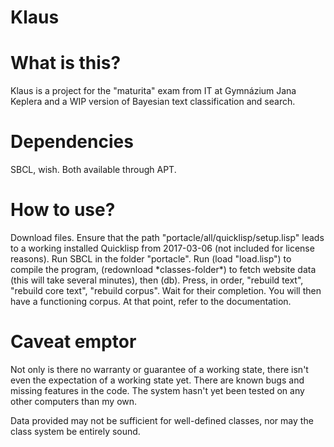 # Klaus

# What is this?

Klaus is a project for the "maturita" exam from IT at Gymnázium Jana Keplera and a WIP version of Bayesian text classification and search.

# Dependencies

SBCL, wish. Both available through APT.

# How to use?

Download files. Ensure that the path "portacle/all/quicklisp/setup.lisp" leads to a working installed Quicklisp from 2017-03-06 (not included for license reasons). Run SBCL in the folder "portacle". Run (load "load.lisp") to compile the program, (redownload \*classes-folder\*) to fetch website data (this will take several minutes), then (db). Press, in order, "rebuild text", "rebuild core text", "rebuild corpus". Wait for their completion. You will then have a functioning corpus. At that point, refer to the documentation.

# Caveat emptor

Not only is there no warranty or guarantee of a working state, there isn't even the expectation of a working state yet. There are known bugs and missing features in the code. The system hasn't yet been tested on any other computers than my own. 

Data provided may not be sufficient for well-defined classes, nor may the class system be entirely sound.
